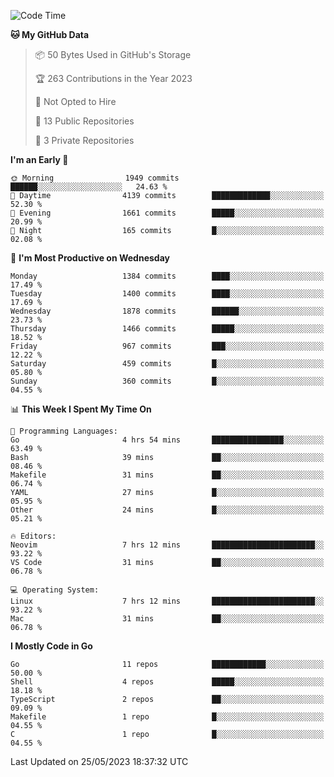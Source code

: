 <!--START_SECTION:waka-->
![Code Time](http://img.shields.io/badge/Code%20Time-13%20hrs%2014%20mins-blue)

**🐱 My GitHub Data** 

> 📦 50 Bytes Used in GitHub's Storage 
 > 
> 🏆 263 Contributions in the Year 2023
 > 
> 🚫 Not Opted to Hire
 > 
> 📜 13 Public Repositories 
 > 
> 🔑 3 Private Repositories 
 > 
**I'm an Early 🐤** 

```text
🌞 Morning                1949 commits        ██████░░░░░░░░░░░░░░░░░░░   24.63 % 
🌆 Daytime                4139 commits        █████████████░░░░░░░░░░░░   52.30 % 
🌃 Evening                1661 commits        █████░░░░░░░░░░░░░░░░░░░░   20.99 % 
🌙 Night                  165 commits         █░░░░░░░░░░░░░░░░░░░░░░░░   02.08 % 
```
📅 **I'm Most Productive on Wednesday** 

```text
Monday                   1384 commits        ████░░░░░░░░░░░░░░░░░░░░░   17.49 % 
Tuesday                  1400 commits        ████░░░░░░░░░░░░░░░░░░░░░   17.69 % 
Wednesday                1878 commits        ██████░░░░░░░░░░░░░░░░░░░   23.73 % 
Thursday                 1466 commits        █████░░░░░░░░░░░░░░░░░░░░   18.52 % 
Friday                   967 commits         ███░░░░░░░░░░░░░░░░░░░░░░   12.22 % 
Saturday                 459 commits         █░░░░░░░░░░░░░░░░░░░░░░░░   05.80 % 
Sunday                   360 commits         █░░░░░░░░░░░░░░░░░░░░░░░░   04.55 % 
```


📊 **This Week I Spent My Time On** 

```text
💬 Programming Languages: 
Go                       4 hrs 54 mins       ████████████████░░░░░░░░░   63.49 % 
Bash                     39 mins             ██░░░░░░░░░░░░░░░░░░░░░░░   08.46 % 
Makefile                 31 mins             ██░░░░░░░░░░░░░░░░░░░░░░░   06.74 % 
YAML                     27 mins             █░░░░░░░░░░░░░░░░░░░░░░░░   05.95 % 
Other                    24 mins             █░░░░░░░░░░░░░░░░░░░░░░░░   05.21 % 

🔥 Editors: 
Neovim                   7 hrs 12 mins       ███████████████████████░░   93.22 % 
VS Code                  31 mins             ██░░░░░░░░░░░░░░░░░░░░░░░   06.78 % 

💻 Operating System: 
Linux                    7 hrs 12 mins       ███████████████████████░░   93.22 % 
Mac                      31 mins             ██░░░░░░░░░░░░░░░░░░░░░░░   06.78 % 
```

**I Mostly Code in Go** 

```text
Go                       11 repos            ████████████░░░░░░░░░░░░░   50.00 % 
Shell                    4 repos             █████░░░░░░░░░░░░░░░░░░░░   18.18 % 
TypeScript               2 repos             ██░░░░░░░░░░░░░░░░░░░░░░░   09.09 % 
Makefile                 1 repo              █░░░░░░░░░░░░░░░░░░░░░░░░   04.55 % 
C                        1 repo              █░░░░░░░░░░░░░░░░░░░░░░░░   04.55 % 
```




 Last Updated on 25/05/2023 18:37:32 UTC
<!--END_SECTION:waka-->
